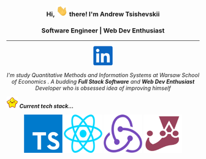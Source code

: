 <h3 align="center"> Hi, <img src="https://raw.githubusercontent.com/ABSphreak/ABSphreak/master/gifs/Hi.gif" width="30px"> there! I'm Andrew Tsishevskii</h3>
<h3 align="center">Software Engineer | Web Dev Enthusiast</h3>
<hr>
<p align="center">
<a href="https://www.linkedin.com/in/andrzej-ciszewski-b5a9581b7/">
    <img src="assets/linkedin-icon.svg" alt="Andrew Tsishevskii LinkedIn Profile" height="50px" width="50px">
  </a>
</p>
<em>
<p align="center">
I'm study  Quantitative Methods and Information Systems at Warsaw School of Economics
. A budding <b> Full Stack Software</b> and <b>Web Dev Enthusiast</b>
<br>Developer who is obsessed idea of improving himself </p> </em>


<img src="assets/star.webp" width="30px">&nbsp;***Current tech stack...***
<p style='text-align: center'>
<img height="100px" width="100px" src="assets/ts-icon.svg" alt="typescript-icon">
<img height="100px" width="100px" src="assets/react-icon.svg" alt="react-icon">
<img height="100px" width="100px" src="assets/redux-icon.svg" alt="redux-icon">
<img height="100px" width="100px" src="assets/jest-icon.svg" alt="jest-icon">
</p>

